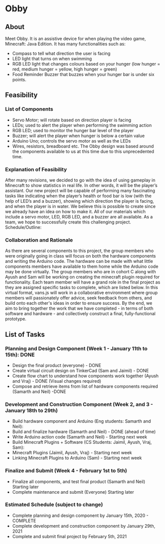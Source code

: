 # Obby
## About
Meet Obby. It is an assistive device for when playing the video game, Minecraft: Java Edition. It has many functionalities such as:
 - Compass to tell what direction the user is facing
 - LED light that turns on when swimming 
 - RGB LED light that changes colours based on your hunger (low hunger = red, medium hunger = yellow, high hunger = green)
 - Food Reminder Buzzer that buzzes when your hunger bar is under six points.

## Feasibility
### List of Components
 - Servo Motor; will rotate based on direction player is facing
 - LEDs; used to alert the player when performing the swimming action
 - RGB LED; used to monitor the hunger bar level of the player
 - Buzzer; will alert the player when hunger is below a certain value
 - Arduino Uno; controls the servo motor as well as the LEDs
 - Wires, resistors, breadboard etc. 
The Obby design was based around the components available to us at this time due to this unprecedented time. 

### Explanation of Feasibility
After many revisions, we decided to go with the idea of using gameplay in Minecraft to show statistics in real life. In other words, it will be the player’s assistant. Our new project will be capable of performing many fascinating tasks like indicating when the player’s health or food bar is low (with the help of LED’s and a buzzer), showing which direction the player is facing, and when the player is in water. We believe this is possible to create since we already have an idea on how to make it. All of our materials which include a servo motor, LED, RGB LED, and a buzzer are all available. As a team, we hope to successfully create this challenging project.  
Schedule/Outline:

### Collaboration and Rationale
As there are several components to this project, the group members who were originally going in class will focus on both the hardware components and writing the Arduino code. The hardware can be made with what little components members have available to them home while the Arduino code may be done virtually. The group members who are in cohort C along with Ayush and Sam will be working on creating the minecraft plugin required for functionality. Each team member will have a grand role in the final project as they are assigned specific tasks to complete, which are listed below. In this virtual format, vans.js will work in a collaborative environment where group members will passionately offer advice, seek feedback from others, and build onto each other's ideas in order to ensure success. By the end, we aim to bring together the work that we have completed - in terms of both software and hardware - and collectively construct a final, fully-functional prototype. 

## List of Tasks
### Planning and Design Component (Week 1 - January 11th to 15th): DONE
 - Design the final product (everyone) - DONE
 - Create virtual circuit design on TinkerCad (Sam and Jaimil) - DONE
 - Create flow chart to understand how components work together (Ayush and Vraj) - DONE (Visual changes required)
 - Compose and retrieve items from list of hardware components required (Samarth and Neil) -DONE
### Development and Construction Component (Week 2, and 3 - January 18th to 29th)
 - Build hardware component and Arduino (Eng students: Samarth and Neil):
 - Build and finalize hardware (Samarth and Neil) - DONE (ahead of time)
 - Write Arduino action code (Samarth and Neil) - Starting next week
 - Build Minecraft Plugins + Software (CS Students: Jaimil, Ayush, Vraj, Sam):
 - Minecraft Plugins (Jaimil, Ayush, Vraj) - Starting next week
 - Linking Minecraft Plugins to Arduino (Sam) - Starting next week
### Finalize and Submit (Week 4 - February 1st to 5th)
 - Finalize all components, and test final product (Samarth and Neil)  Starting later 
 - Complete maintenance and submit (Everyone)  Starting later

### Estimated Schedule (subject to change)
 - Complete planning and design component by January 15th, 2020 - COMPLETE
 - Complete development and construction component by January 29th, 2021
 - Complete and submit final project by February 5th, 2021
